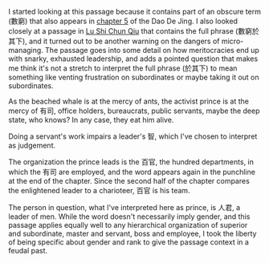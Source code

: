 I started looking at this passage
because it contains part of an obscure term (數窮)
that also appears in [chapter 5](https://daoistic.ca/studies/5) of the Dao De Jing.
I also looked closely
at a passage in [Lu Shi Chun Qiu](https://ctext.org/pre-qin-and-han?searchu=數窮)
that contains the full phrase (數窮於其下),
and it turned out to be
another warning on the dangers of micro-managing.
The passage goes into some detail
on how meritocracies end up with snarky, exhausted leadership,
and adds a pointed question
that makes me think it's not a stretch
to interpret the full phrase (於其下)
to mean something like
venting frustration on subordinates
or maybe taking it out on subordinates.

As the beached whale is at the mercy of ants,
the activist prince is at the mercy of 有司,
office holders, bureaucrats, public servants,
maybe the deep state, who knows?
In any case, they eat him alive.

Doing a servant's work impairs a leader's 智,
which I've chosen to interpret as judgement.

The organization the prince leads is the 百官,
the hundred departments, in which the 有司 are employed,
and the word appears again in the punchline
at the end of the chapter.
Since the second half of the chapter
compares the enlightened leader
to a charioteer,
百官 is his team.

The person in question,
what I've interpreted here as prince,
is 人君, a leader of men.
While the word
doesn't necessarily imply gender,
and this passage
applies equally well
to any hierarchical organization of
superior and subordinate,
master and servant,
boss and employee,
I took the liberty
of being specific about gender and rank
to give the passage context
in a feudal past.
